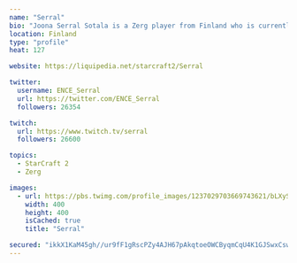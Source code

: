 ```yaml
---
name: "Serral"
bio: "Joona Serral Sotala is a Zerg player from Finland who is currently playing for Ence eSports."
location: Finland
type: "profile"
heat: 127

website: https://liquipedia.net/starcraft2/Serral

twitter:
  username: ENCE_Serral
  url: https://twitter.com/ENCE_Serral
  followers: 26354

twitch:
  url: https://www.twitch.tv/serral
  followers: 26600

topics:
  - StarCraft 2
  - Zerg

images:
  - url: https://pbs.twimg.com/profile_images/1237029703669743621/bLXySPYv_400x400.jpg
    width: 400
    height: 400
    isCached: true
    title: "Serral"

secured: "ikkX1KaM45gh//ur9fF1gRscPZy4AJH67pAkqtoeOWCByqmCqU4K1GJSwxCsw5anyXXZC9tiyU9q1Fv9oFLHT68c/R5DVaCy6YtsIrcYAmB/YxGyWgOZyRfbWLWMjAQc7M4ZYC0ls6wEfAmg+UQ1q75VHBhWBS9Ob4GYQuhBQzMOwQrz7NLQyf9PnG3esfzz0iccyI0C8Nr6G0WDZHa0rb+LT/IMA7Y3L4oaaLvgPd8RbWPX0SEjrijVxRRWp1EwDCfVePSmTCN97mAQhr4vOgVpK9gUEgxBuPLC7Jgoq85r1eQEvEm6pQi0iwvMSYIudoouqJNWyShMaSeV/zSL56KNPRxR9DiS+Ns2g4KpX5+/fZdgjlqo4BFxWqqObLeeKgRzQyi5LbJaSSgMF9vg9p95947OSnSPImYg/wOmxns=;6h12r0gepofGMM6KyHAlqw=="
---
```


